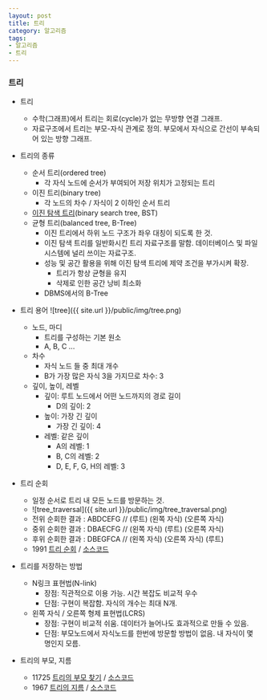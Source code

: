 ```yaml
---
layout: post
title: 트리
category: 알고리즘
tags:
- 알고리즘
- 트리
---
```


### 트리
* 트리
  * 수학(그래프)에서 트리는 회로(cycle)가 없는 무방향 연결 그래프.
  * 자료구조에서 트리는 부모-자식 관계로 정의. 부모에서 자식으로 간선이 부속되어 있는 방향 그래프.

* 트리의 종류
  * 순서 트리(ordered tree)
    * 각 자식 노드에 순서가 부여되어 저장 위치가 고정되는 트리
  * 이진 트리(binary tree)
    * 각 노드의 차수 / 자식이 2 이하인 순서 트리
  * [이진 탐색 트리](https://ko.wikipedia.org/wiki/%EC%9D%B4%EC%A7%84_%ED%83%90%EC%83%89_%ED%8A%B8%EB%A6%AC)(binary search tree, BST)
  * 균형 트리(balanced tree, B-Tree)
    * 이진 트리에서 하위 노드 구조가 좌우 대칭이 되도록 한 것.
    * 이진 탐색 트리를 일반화시킨 트리 자료구조를 말함. 데이터베이스 및 파일 시스템에 널리 쓰이는 자료구조.
    * 성능 및 공간 활용을 위해 이진 탐색 트리에 제약 조건을 부가시켜 확장.
      * 트리가 항상 균형을 유지
      * 삭제로 인한 공간 낭비 최소화
    * DBMS에서의 B-Tree  

* 트리 용어
  ![tree]({{ site.url }}/public/img/tree.png)
  * 노드, 마디
    * 트리를 구성하는 기본 원소
    * A, B, C ...
  * 차수
    * 자식 노드 들 중 최대 개수
    * B가 가장 많은 자식 3을 가지므로 차수: 3
  * 깊이, 높이, 레벨
    * 깊이: 루트 노드에서 어떤 노드까지의 경로 길이
      * D의 깊이: 2
    * 높이: 가장 긴 깊이
      * 가장 긴 깊이: 4
    * 레벨: 같은 깊이
      * A의 레벨: 1
      * B, C의 레벨: 2
      * D, E, F, G, H의 레벨: 3

* 트리 순회
  * 일정 순서로 트리 내 모든 노드를 방문하는 것.
  * ![tree_traversal]({{ site.url }}/public/img/tree_traversal.png)
  * 전위 순회한 결과 : ABDCEFG // (루트) (왼쪽 자식) (오른쪽 자식)
  * 중위 순회한 결과 : DBAECFG // (왼쪽 자식) (루트) (오른쪽 자식)
  * 후위 순회한 결과 : DBEGFCA // (왼쪽 자식) (오른쪽 자식) (루트)
  * 1991 [트리 순회](https://www.acmicpc.net/problem/1991) / [소스코드](https://github.com/dev-jangwon/algorithm/blob/master/201703/1991.cpp)

* 트리를 저장하는 방법
  * N링크 표현법(N-link)
    * 장점: 직관적으로 이용 가능. 시간 복잡도 비교적 우수
    * 단점: 구현이 복잡함. 자식의 개수는 최대 N개.
  * 왼쪽 자식 / 오른쪽 형제 표현법(LCRS)
    * 장점: 구현이 비교적 쉬움. 데이터가 늘어나도 효과적으로 만들 수 있음.
    * 단점: 부모노드에서 자식노드를 한번에 방문할 방법이 없음. 내 자식이 몇 명인지 모름.

* 트리의 부모, 지름
  * 11725 [트리의 부모 찾기](https://www.acmicpc.net/problem/11725) / [소스코드](https://github.com/dev-jangwon/algorithm/blob/master/201703/11725.cpp)
  * 1967 [트리의 지름](https://www.acmicpc.net/problem/1967) / [소스코드](https://github.com/dev-jangwon/algorithm/blob/master/201703/1967.cpp)
